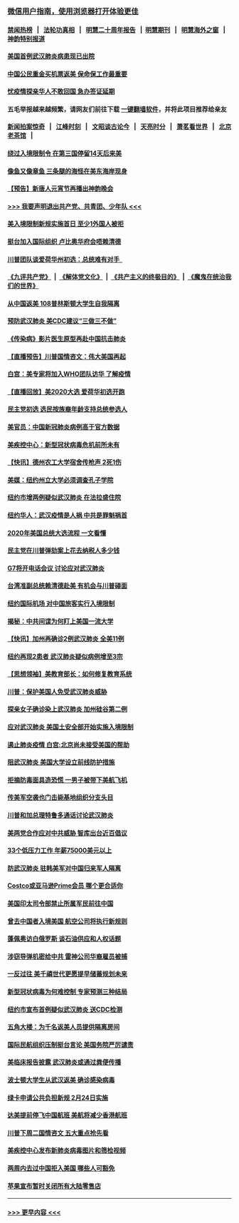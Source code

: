 ### [微信用户指南，使用浏览器打开体验更佳](https://github.com/gfw-breaker/banned-news1/blob/master/indexes/wechat-guide.md?t=0)
#### [禁闻热榜](热点新闻.md?t=0)  &nbsp;&nbsp;|&nbsp;&nbsp; [法轮功真相](https://github.com/gfw-breaker/truth/blob/master/README.md?t=0) &nbsp;&nbsp;|&nbsp;&nbsp; [明慧二十周年报告](https://github.com/gfw-breaker/mh-reports/blob/master/README.md?t=0) &nbsp;&nbsp;|&nbsp;&nbsp;[明慧期刊](https://github.com/gfw-breaker/mh-qikan) &nbsp;&nbsp;|&nbsp;&nbsp; [明慧海外之窗](https://github.com/gfw-breaker/mh-news/blob/master/README.md?t=0) &nbsp;&nbsp;|&nbsp;&nbsp; [神韵特别报道](https://github.com/gfw-breaker/mh-news/blob/master/shenyun.md?t=0)
#### [美国首例武汉肺炎病患现已出院](../pages/nsc412/n11842740.md?t=02041611) 
#### [中国公民重金买机票返美  保命保工作最重要](../pages/nsc412/n11843282.md?t=02041611) 
#### [忧疫情探亲华人不敢回国  急办签证延期](../pages/nsc412/n11843344.md?t=02041611) 
#### 五毛举报越来越频繁，请网友们前往下载 [一键翻墙软件](https://github.com/gfw-breaker/ssr-accounts)，并将此项目推荐给亲友
#### [新闻拍案惊奇](https://github.com/gfw-breaker/banned-news1/blob/master/pages/link4.md) &nbsp;&nbsp;|&nbsp;&nbsp; [江峰时刻](https://github.com/gfw-breaker/banned-news1/blob/master/pages/link4.md) &nbsp;&nbsp;|&nbsp;&nbsp; [文昭谈古论今](https://github.com/gfw-breaker/banned-news1/blob/master/pages/link4.md) &nbsp;&nbsp;|&nbsp;&nbsp; [天亮时分](https://github.com/gfw-breaker/banned-news1/blob/master/pages/link4.md) &nbsp;&nbsp;|&nbsp;&nbsp; [萧茗看世界](https://github.com/gfw-breaker/banned-news1/blob/master/pages/link4.md) &nbsp;&nbsp;|&nbsp;&nbsp; [北京老茶馆](https://github.com/gfw-breaker/banned-news1/blob/master/pages/link4.md) &nbsp;&nbsp;|&nbsp;&nbsp; 
#### [绕过入境限制令  在第三国停留14天后来美](../pages/nsc412/n11843341.md?t=02041611) 
#### [像鱼又像章鱼 三条腿的海怪在美东海岸现身](../pages/nsc412/n11843092.md?t=02041611) 
#### [【预告】新唐人元宵节再播出神韵晚会](../pages/nsc412/n11843192.md?t=02041611) 
#### [>>> 我要声明退出共产党、共青团、少年队 <<<](https://github.com/begood0513/goodnews/blob/master/quit/letter.md) 
#### [美入境限制新规实施首日 至少1外国人被拒](../pages/nsc412/n11843058.md?t=02041611) 
#### [挺台加入国际组织 卢比奥华府会唔赖清德](../pages/nsc412/n11843023.md?t=02041611) 
#### [川普团队谈爱荷华州初选：总统难有对手  ](../pages/nsc412/n11842867.md?t=02041611) 
#### [《九评共产党》](https://github.com/begood0513/9ping.md/blob/master/README.md) &nbsp;|&nbsp; [《解体党文化》](../../../../jtdwh.md/blob/master/README.md)  &nbsp;|&nbsp; [《共产主义的终极目的》](../../../../gczydzjmd.md/blob/master/README.md) &nbsp;|&nbsp; [《魔鬼在统治我们的世界》](../../../../mgztzwmdsj.md/blob/master/README.md) 
#### [从中国返美 108普林斯顿大学生自我隔离](../pages/nsc412/n11842714.md?t=02041611) 
#### [预防武汉肺炎 美CDC建议“三做三不做”](../pages/nsc412/n11842700.md?t=02041611) 
#### [《传染病》影片医生原型再赴中国抗击肺炎](../pages/nsc412/n11842626.md?t=02041611) 
#### [【直播预告】川普国情咨文：伟大美国再起](../pages/nsc412/n11842079.md?t=02041611) 
#### [白宫：美专家将加入WHO团队访华 了解疫情](../pages/nsc412/n11842198.md?t=02041611) 
#### [【直播回放】美2020大选 爱荷华初选开跑](../pages/nsc412/n11841820.md?t=02041611) 
#### [民主党初选 选民按族裔年龄支持总统参选人](../pages/nsc412/n11842239.md?t=02041611) 
#### [美官员：中国新冠肺炎病例高于官方数据](../pages/nsc412/n11842452.md?t=02041611) 
#### [美疾控中心：新型冠状病毒危机前所未有](../pages/nsc412/n11842406.md?t=02041611) 
#### [【快讯】德州农工大学宿舍传枪声 2死1伤](../pages/nsc412/n11842279.md?t=02041611) 
#### [美媒：纽约州立大学必须调查孔子学院](../pages/nsc412/n11840637.md?t=02041611) 
#### [纽约市增两例疑似武汉肺炎 在法拉盛住院](../pages/nsc412/n11840625.md?t=02041611) 
#### [纽约华人：武汉疫情是人祸 中共是罪魁祸首](../pages/nsc412/n11840631.md?t=02041611) 
#### [2020年美国总统大选流程 一文看懂](../pages/nsc412/n11842056.md?t=02041611) 
#### [民主党在川普弹劾案上花去纳税人多少钱](../pages/nsc412/n11841941.md?t=02041611) 
#### [G7将开电话会议 讨论应对武汉肺炎](../pages/nsc412/n11841658.md?t=02041611) 
#### [台湾准副总统赖清德赴美 有机会与川普碰面](../pages/nsc412/n11841332.md?t=02041611) 
#### [纽约国际机场  对中国旅客实行入境限制](../pages/nsc412/n11840619.md?t=02041611) 
#### [揭秘：中共间谍为何盯上美国一流大学](../pages/nsc412/n11840270.md?t=02041611) 
#### [【快讯】加州再确诊2例武汉肺炎 全美11例](../pages/nsc412/n11840339.md?t=02041611) 
#### [纽约再现2患者 武汉肺炎疑似病例增至3宗](../pages/nsc412/n11840010.md?t=02041611) 
#### [【思想领袖】美教育部长：如何修复教育系统](../pages/nsc412/n11690865.md?t=02041611) 
#### [川普：保护美国人免受武汉肺炎威胁](../pages/nsc412/n11839718.md?t=02041611) 
#### [探亲女子确诊染上武汉肺炎 加州硅谷第二例](../pages/nsc412/n11839784.md?t=02041611) 
#### [应对武汉肺炎 美国土安全部开始实施入境限制](../pages/nsc412/n11839729.md?t=02041611) 
#### [遏止肺炎疫情 白宫:北京尚未接受美国的帮助](../pages/nsc412/n11839660.md?t=02041611) 
#### [阻武汉肺炎 美国大学设立前线防护措施](../pages/nsc412/n11839479.md?t=02041611) 
#### [拒摘防毒面具造恐慌 一男子被带下美航飞机](../pages/nsc412/n11839455.md?t=02041611) 
#### [传美军空袭也门击毙基地组织分支头目](../pages/nsc412/n11839210.md?t=02041611) 
#### [川普和加总理特鲁多通话讨论武汉肺炎](../pages/nsc412/n11839128.md?t=02041611) 
#### [美两党合作应对中共威胁 智库出台近百倡议](../pages/nsc412/n11838437.md?t=02041611) 
#### [33个低压力工作 年薪75000美元以上](../pages/nsc412/n11834441.md?t=02041611) 
#### [防武汉肺炎 驻韩美军对中国归来军人隔离](../pages/nsc412/n11838970.md?t=02041611) 
#### [Costco或亚马逊Prime会员 哪个更合适你](../pages/nsc412/n11834459.md?t=02041611) 
#### [美国印太司令部禁止所属军民前往中国](../pages/nsc412/n11838418.md?t=02041611) 
#### [曾去中国者入境美国 航空公司将执行新规则](../pages/nsc412/n11838375.md?t=02041611) 
#### [蓬佩奥访白俄罗斯 谈石油供应和人权话题](../pages/nsc412/n11838242.md?t=02041611) 
#### [涉窃导弹机密给中共 雷神公司华裔雇员被捕](../pages/nsc412/n11838129.md?t=02041611) 
#### [一反过往 美千禧世代更愿提早储蓄规划未来](../pages/nsc412/n11837601.md?t=02041611) 
#### [新型冠状病毒为何难控制 专家预测三种结局](../pages/nsc412/n11838002.md?t=02041611) 
#### [纽约市宣布首例疑似武汉肺炎 送CDC检测](../pages/nsc412/n11837852.md?t=02041611) 
#### [五角大楼：为千名返美人员提供隔离房间](../pages/nsc412/n11837831.md?t=02041611) 
#### [国际民航组织压制挺台言论 美国务院严厉谴责](../pages/nsc412/n11837791.md?t=02041611) 
#### [美临床报告披露 武汉肺炎或通过粪便传播](../pages/nsc412/n11837626.md?t=02041611) 
#### [波士顿大学生从武汉返美 确诊感染病毒](../pages/nsc412/n11837580.md?t=02041611) 
#### [绿卡申请公共负担新规 2月24日实施](../pages/nsc412/n11836634.md?t=02041611) 
#### [达美提前停飞中国航班 美航将减少香港航班](../pages/nsc412/n11837649.md?t=02041611) 
#### [川普下周二国情咨文 五大重点抢先看](../pages/nsc412/n11837512.md?t=02041611) 
#### [美疾控中心发布新肺炎病毒图片和筛检视频](../pages/nsc412/n11837491.md?t=02041611) 
#### [两周内去过中国拒入美国 哪些人可豁免](../pages/nsc412/n11837400.md?t=02041611) 
#### [苹果宣布暂时关闭所有大陆零售店](../pages/nsc412/n11837097.md?t=02041611) 

----
#### [ >>> 更早内容 <<< ](../indexes/nsc412-earlier.md)
